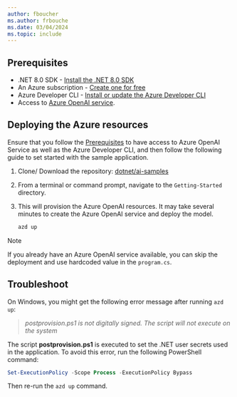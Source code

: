 ```yaml
---
author: fboucher
ms.author: frbouche
ms.date: 03/04/2024
ms.topic: include
---
```


## Prerequisites

- .NET 8.0 SDK - [Install the .NET 8.0 SDK](https://dotnet.microsoft.com/download/dotnet/8.0)
- An Azure subscription - [Create one for free](https://azure.microsoft.com/free)
- Azure Developer CLI - [Install or update the Azure Developer CLI](https://learn.microsoft.com/azure/developer/azure-developer-cli/install-azd)
- Access to [Azure OpenAI service](https://learn.microsoft.com/azure/ai-services/openai/overview#how-do-i-get-access-to-azure-openai).

## Deploying the Azure resources

Ensure that you follow the [Prerequisites](#prerequisites) to have access to Azure OpenAI Service as well as the Azure Developer CLI, and then follow the following guide to set started with the sample application.

1. Clone/ Download the repository: [dotnet/ai-samples](https://github.com/dotnet/ai-samples)
2. From a terminal or command prompt, navigate to the `Getting-Started` directory.
3. This will provision the Azure OpenAI resources. It may take several minutes to create the Azure OpenAI service and deploy the model.
   
   ```bash
   azd up
   ```

> [!NOTE]
> If you already have an Azure OpenAI service available, you can skip the deployment and use hardcoded value in the `program.cs`.

## Troubleshoot

On Windows, you might get the following error message after running `azd up`:
> *postprovision.ps1 is not digitally signed. The script will not execute on the system*

The script **postprovision.ps1** is executed to set the .NET user secrets used in the application. To avoid this error, run the following PowerShell command:

```powershell
Set-ExecutionPolicy -Scope Process -ExecutionPolicy Bypass
```

Then re-run the `azd up` command.
